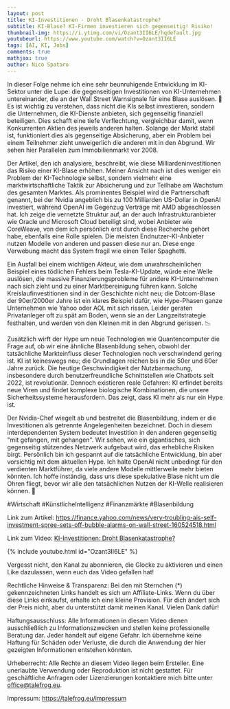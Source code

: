 ```yaml
---
layout: post
title: KI-Investitionen - Droht Blasenkatastrophe?
subtitle: KI-Blase? KI-Firmen investieren sich gegenseitig! Risiko!
thumbnail-img: https://i.ytimg.com/vi/Ozant3II6LE/hqdefault.jpg
youtubeurl: https://www.youtube.com/watch?v=Ozant3II6LE
tags: [AI, KI, Jobs]
comments: true
mathjax: true
author: Nico Spataro
---
```


In dieser Folge nehme ich eine sehr beunruhigende Entwicklung im KI-Sektor unter die Lupe: die gegenseitigen Investitionen von KI-Unternehmen untereinander, die an der Wall Street Warnsignale für eine Blase auslösen. 🚨 Es ist wichtig zu verstehen, dass nicht die KIs selbst investieren, sondern die Unternehmen, die KI-Dienste anbieten, sich gegenseitig finanziell beteiligen. Dies schafft eine tiefe Verflechtung, vergleichbar damit, wenn Konkurrenten Aktien des jeweils anderen halten. Solange der Markt stabil ist, funktioniert dies als gegenseitige Absicherung, aber ein Problem bei einem Teilnehmer zieht unweigerlich die anderen mit in den Abgrund. Wir sehen hier Parallelen zum Immobilienmarkt vor 2008.

Der Artikel, den ich analysiere, beschreibt, wie diese Milliardeninvestitionen das Risiko einer KI-Blase erhöhen. Meiner Ansicht nach ist dies weniger ein Problem der KI-Technologie selbst, sondern vielmehr eine marktwirtschaftliche Taktik zur Absicherung und zur Teilhabe am Wachstum des gesamten Marktes. Als prominentes Beispiel wird die Partnerschaft genannt, bei der Nvidia angeblich bis zu 100 Milliarden US-Dollar in OpenAI investiert, während OpenAI im Gegenzug Verträge mit AMD abgeschlossen hat. Ich zeige die vernetzte Struktur auf, an der auch Infrastrukturanbieter wie Oracle und Microsoft Cloud beteiligt sind, wobei Anbieter wie CoreWeave, von dem ich persönlich erst durch diese Recherche gehört habe, ebenfalls eine Rolle spielen. Die meisten Endnutzer-KI-Anbieter nutzen Modelle von anderen und passen diese nur an. Diese enge Verwebung macht das System fragil wie einen Teller Spaghetti.

Ein Ausfall bei einem wichtigen Akteur, wie dem unwahrscheinlichen Beispiel eines tödlichen Fehlers beim Tesla-KI-Update, würde eine Welle auslösen, die massive Finanzierungsprobleme für andere KI-Unternehmen nach sich zieht und zu einer Marktbereinigung führen kann. Solche Kreislaufinvestitionen sind in der Geschichte nicht neu; die Dotcom-Blase der 90er/2000er Jahre ist ein klares Beispiel dafür, wie Hype-Phasen ganze Unternehmen wie Yahoo oder AOL mit sich rissen. Leider geraten Privatanleger oft zu spät am Boden, wenn sie an der Langzeitstrategie festhalten, und werden von den Kleinen mit in den Abgrund gerissen. 📉

Zusätzlich wirft der Hype um neue Technologien wie Quantencomputer die Frage auf, ob wir eine ähnliche Blasenbildung sehen, obwohl der tatsächliche Markteinfluss dieser Technologien noch verschwindend gering ist. KI ist keineswegs neu; die Grundlagen reichen bis in die 50er und 60er Jahre zurück. Die heutige Geschwindigkeit der Nutzbarmachung, insbesondere durch benutzerfreundliche Schnittstellen wie Chatbots seit 2022, ist revolutionär. Dennoch existieren reale Gefahren: KI erfindet bereits neue Viren und findet komplexe biologische Kombinationen, die unsere Sicherheitssysteme herausfordern. Das zeigt, dass KI mehr als nur ein Hype ist.

Der Nvidia-Chef wiegelt ab und bestreitet die Blasenbildung, indem er die Investitionen als getrennte Angelegenheiten bezeichnet. Doch in diesem interdependenten System bedeutet Investition in den anderen gegenseitig "mit gefangen, mit gehangen". Wir sehen, wie ein gigantisches, sich gegenseitig stützendes Netzwerk aufgebaut wird, das erhebliche Risiken birgt. Persönlich bin ich gespannt auf die tatsächliche Entwicklung, bin aber vorsichtig mit dem aktuellen Hype. Ich halte OpenAI nicht unbedingt für den verdienten Marktführer, da viele andere Modelle mittlerweile mehr bieten könnten. Ich hoffe inständig, dass uns diese spekulative Blase nicht um die Ohren fliegt, bevor wir alle den tatsächlichen Nutzen der KI-Welle realisieren können. 🙏

#Wirtschaft #KünstlicheIntelligenz #Finanzmärkte #Blasenbildung

Link zum Artikel:
<https://finance.yahoo.com/news/very-troubling-ais-self-investment-spree-sets-off-bubble-alarms-on-wall-street-160524518.html>

Link zum Video:
[KI-Investitionen: Droht Blasenkatastrophe?](https://www.youtube.com/watch?v=Ozant3II6LE)

{% include youtube.html id="Ozant3II6LE" %}

Vergesst nicht, den Kanal zu abonnieren, die Glocke zu aktivieren und einen Like dazulassen, wenn euch das Video gefallen hat!

Rechtliche Hinweise & Transparenz:
Bei den mit Sternchen (*) gekennzeichneten Links handelt es sich um Affiliate-Links. Wenn du über diese Links einkaufst, erhalte ich eine kleine Provision. Für dich ändert sich der Preis nicht, aber du unterstützt damit meinen Kanal. Vielen Dank dafür!

Haftungsausschluss:
Alle Informationen in diesem Video dienen ausschließlich zu Informationszwecken und stellen keine professionelle Beratung dar. Jeder handelt auf eigene Gefahr. Ich übernehme keine Haftung für Schäden oder Verluste, die durch die Anwendung der hier gezeigten Informationen entstehen könnten.

Urheberrecht:
Alle Rechte an diesem Video liegen beim Ersteller. Eine unerlaubte Verwendung oder Reproduktion ist nicht gestattet. Für geschäftliche Anfragen oder Lizenzierungen kontaktiere mich bitte unter <office@talefrog.eu>.

Impressum: 
<https://talefrog.eu/impressum>
